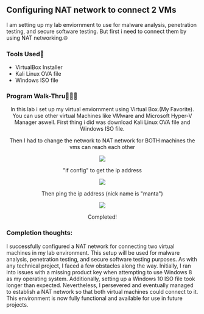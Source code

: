 
## Configuring NAT network to connect 2 VMs

I am setting up my lab enviornment to use for malware analysis, penetration testing, and secure software testing. But first i need to connect them by using NAT networking.🌐

### Tools Used🔨

- VirtualBox Installer
- Kali Linux OVA file
- Windows ISO file

### Program Walk-Thru🚶🏽‍♀️
<p align="center">
In this lab i set up my virtual enviornment using Virtual Box.(My Favorite). You can use other virtual Machines like VMware and Microsoft Hyper-V Manager aswell.
First thing i did was download Kali Linux OVA file and Windows ISO file.

<p align="center">
Then I had to change the network to NAT network for BOTH machines the vms can reach each other

<p align="center">
<img src="https://github.com/alubin03/ConnectingVMs/assets/141780397/8d112d89-7734-40c1-a3f0-6eea13102595"/>
</p>

<p align="center">
"if config" to get the ip address

<p align="center">
<img src="https://github.com/alubin03/ConnectingVMs/assets/141780397/65e61121-c560-4f87-9077-8ee5d263d5f1"/>
</p>

<p align="center">
Then ping the ip address (nick name is "manta")
  
<p align="center">
<img src="https://github.com/alubin03/ConnectingVMs/assets/141780397/c5de7cd5-1592-4cb0-ab46-58b791cdf770"/>
</p>
<p align="center">
Completed!
  
### Completion thoughts:
I successfully configured a NAT network for connecting two virtual machines in my lab environment. This setup will be used for malware analysis, penetration testing, and secure software testing purposes. As with any technical project, I faced a few obstacles along the way. Initially, I ran into issues with a missing product key when attempting to use Windows 8 as my operating system. Additionally, setting up a Windows 10 ISO file took longer than expected. Nevertheless, I persevered and eventually managed to establish a NAT network so that both virtual machines could connect to it. This environment is now fully functional and available for use in future projects.

